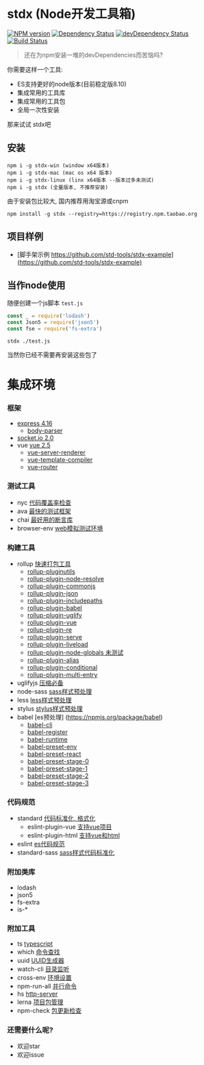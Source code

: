 # stdx (Node开发工具箱)

[![NPM version](https://badge.fury.io/js/stdx.png)](http://badge.fury.io/js/stdx)
[![Dependency Status](https://david-dm.org/std-tools/stdx.png)](https://david-dm.org/std-tools/stdx)
[![devDependency Status](https://david-dm.org/std-tools/stdx/dev-status.png)](https://david-dm.org/std-tools/stdx#info=devDependencies)
[![Build Status](https://travis-ci.org/std-tools/stdx.svg?branch=master)](https://travis-ci.org/std-tools/stdx)

> 还在为npm安装一堆的devDependencies而苦恼吗?

你需要这样一个工具:
- ES支持更好的node版本(目前稳定版8.10)
- 集成常用的工具库
- 集成常用的工具包
- 全局一次性安装

那来试试 stdx吧

## 安装

```
npm i -g stdx-win (window x64版本)
npm i -g stdx-mac (mac os x64 版本)
npm i -g stdx-linux (linx x64版本 --版本过多未测试)
npm i -g stdx (全量版本, 不推荐安装)
```

由于安装包比较大, 国内推荐用淘宝源或cnpm

```
npm install -g stdx --registry=https://registry.npm.taobao.org
```

## 项目样例

- [脚手架示例 https://github.com/std-tools/stdx-example](https://github.com/std-tools/stdx-example)

## 当作node使用

随便创建一个js脚本 `test.js`

```js
const _ = require('lodash')
const Json5 = require('json5')
const fse = require('fs-extra')
```

```
stdx ./test.js
```

当然你已经不需要再安装这些包了

# 集成环境

### 框架

- [express 4.16](https://npmjs.org/package/express)
  - [body-parser](https://npmjs.org/package/body-parser)
- [socket.io 2.0](https://npmjs.org/package/socket.io)
- vue [vue 2.5](https://npmjs.org/package/vue)
  - [vue-server-renderer](https://npmjs.org/package/vue-server-renderer)
  - [vue-template-compiler](https://npmjs.org/package/vue-template-compiler)
  - [vue-router](https://npmjs.org/package/vue-router)

### 测试工具

- nyc [代码覆盖率检查](https://npmjs.org/package/nyc)
- ava [最快的测试框架](https://npmjs.org/package/ava)
- chai [最好用的断言库](https://npmjs.org/package/chai)
- browser-env [web模拟测试环境](https://npmjs.org/package/browser-env)

### 构建工具

- rollup [快速打包工具](https://npmjs.org/package/rollup)
  - [rollup-pluginutils](https://npmjs.org/package/rollup-pluginutils)
  - [rollup-plugin-node-resolve](https://npmjs.org/package/rollup-plugin-node-resolve)
  - [rollup-plugin-commonjs](https://npmjs.org/package/rollup-plugin-commonjs)
  - [rollup-plugin-json](https://npmjs.org/package/rollup-plugin-json)
  - [rollup-plugin-includepaths](https://npmjs.org/package/rollup-plugin-includepaths)
  - [rollup-plugin-babel](https://npmjs.org/package/rollup-plugin-babel)
  - [rollup-plugin-uglify](https://npmjs.org/package/rollup-plugin-uglify)
  - [rollup-plugin-vue](https://npmjs.org/package/rollup-plugin-vue)
  - [rollup-plugin-re](https://npmjs.org/package/rollup-plugin-re)
  - [rollup-plugin-serve](https://npmjs.org/package/rollup-plugin-serve)
  - [rollup-plugin-liveload](https://npmjs.org/package/rollup-plugin-liveload)
  - [rollup-plugin-node-globals 未测试](https://npmjs.org/package/rollup-plugin-node-globals)
  - [rollup-plugin-alias](https://npmjs.org/package/rollup-plugin-alias)
  - [rollup-plugin-conditional](https://npmjs.org/package/rollup-plugin-conditional)
  - [rollup-plugin-multi-entry](https://npmjs.org/package/rollup-plugin-multi-entry)
- uglifyjs [压缩必备](https://npmjs.org/package/uglifyjs)
- node-sass [sass样式预处理](https://npmjs.org/package/chai)
- less [less样式预处理](https://npmjs.org/package/less)
- stylus [stylus样式预处理](https://npmjs.org/package/stylus)
- babel [es预处理] (https://npmjs.org/package/babel)
  - [babel-cli](https://npmjs.org/package/babel-cli)
  - [babel-register](https://npmjs.org/package/babel-register)
  - [babel-runtime](https://npmjs.org/package/babel-runtime)
  - [babel-preset-env](https://npmjs.org/package/babel-preset-env)
  - [babel-preset-react](https://npmjs.org/package/babel-preset-react)
  - [babel-preset-stage-0](https://npmjs.org/package/babel-preset-stage-0)
  - [babel-preset-stage-1](https://npmjs.org/package/babel-preset-stage-1)
  - [babel-preset-stage-2](https://npmjs.org/package/babel-preset-stage-2)
  - [babel-preset-stage-3](https://npmjs.org/package/babel-preset-stage-3)

### 代码规范

- standard [代码标准化, 格式化](https://npmjs.org/package/standard)
  - eslint-plugin-vue [支持vue项目](https://npmjs.org/package/eslint-plugin-vue)
  - eslint-plugin-html [支持vue和html](https://npmjs.org/package/eslint-plugin-html)
- eslint [es代码规范](https://npmjs.org/package/eslint)
- standard-sass [sass样式代码标准化](https://npmjs.org/package/standard-sass)

### 附加类库

- lodash
- json5
- fs-extra
- is-*

### 附加工具

- ts [typescript](https://npmjs.org/package/typescript)
- which [命令查找](https://npmjs.org/package/which)
- uuid [UUID生成器](https://npmjs.org/package/uuid)
- watch-cli [目录监听](https://npmjs.org/package/watch-cli)
- cross-env [环境设置](https://npmjs.org/package/cross-env)
- npm-run-all [并行命令](https://npmjs.org/package/npm-run-all)
- hs [http-server](https://npmjs.org/package/http-server)
- lerna [项目包管理](https://npmjs.org/package/lerna)
- npm-check [包更新检查](https://npmjs.org/package/npm-check)

### 还需要什么呢?

- 欢迎star
- 欢迎issue
